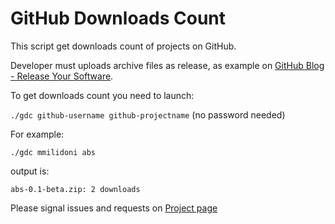 GitHub Downloads Count
======================

This script get downloads count of projects on GitHub.

Developer must uploads archive files as release, as example on [GitHub Blog - Release Your Software](https://github.com/blog/1547-release-your-software).

To get downloads count you need to launch:

`./gdc github-username github-projectname` (no password needed)

For example:

`./gdc mmilidoni abs`

output is:

`abs-0.1-beta.zip: 2 downloads`

Please signal issues and requests on [Project page](https://github.com/mmilidoni/github-downloads-count)
